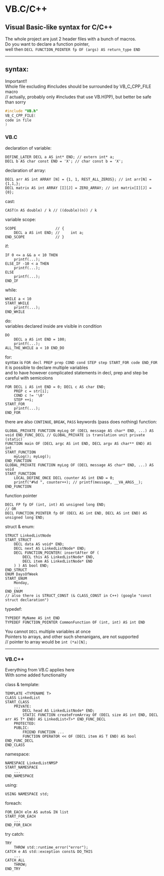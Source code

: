 # VB.C/C++
## Visual Basic-like syntax for C/C++

The whole project are just 2 header files with a bunch of macros.  
Do you want to declare a function pointer,   
well then `DECL FUNCTION_POINTER fp OF (args) AS return_type END`

---
## syntax:

Important!!  
Whole file excluding #includes should be surrounded by VB_C_CPP_FILE macro  
// actually, probably only #includes that use VB.H(PP), but better be safe than sorry  
```c
#include "VB.h"
VB_C_CPP_FILE(
code in file
)
```

### VB.C

declaration of variable:
```VB
DEFINE_LATER DECL a AS int* END; // extern int* a;
DECL b AS char const END = 'X'; // char const b = 'X';
```
declaration of array:
```VB
DECL arr AS int ARRAY [N] = {1, 1, REST_ALL_ZEROS}; // int arr[N] = {1,1,};
DECL matrix AS int ARRAY [I][J] = ZERO_ARRAY; // int matrix[I][J] = {0};
```
cast:
```VB
CAST(n AS double) / k // ((double)(n)) / k
```
variable scope:
```VB
SCOPE                  // {
    DECL a AS int END; //     int a;
END_SCOPE              // }
```
if:
```VB
IF 0 <= a && a < 10 THEN
    printf(...);
ELSE_IF -10 < a THEN
    printf(...);
ELSE
    printf(...);
END_IF
```
while:
```VB
WHILE a < 10
START_WHILE
    printf(...);
END_WHILE
```
do:  
variables declared inside are visible in condition
```VB
DO
    DECL a AS int END = 100;
    printf(...);
ALL_THE_WHILE a < 10 END_DO
```
for:  
syntax is `FOR decl PREP prep COND cond STEP step START_FOR code END_FOR`  
it is possible to declare multiple variables  
and to have however complicated statements in decl, prep and step
be careful with semicolons  
```VB
FOR DECL i AS int END = 0; DECL c AS char END;
    PREP c = str[i];
    COND c != '\0'
    STEP ++i;
START_FOR
    printf(...);
END_FOR
```
there are also `CONTINUE`, `BREAK`, `PASS` keywords (pass does nothing)
function:
```VB
GLOBAL_PRIVATE FUNCTION myLog OF (DECL message AS char* END, ...) AS void END_FUNC_DECL // GLOBAL_PRIVATE is translation unit private (static)
FUNCTION main OF (DECL argc AS int END, DECL argv AS char** END) AS int
START_FUNCTION
    myLog(); myLog(); 
END_FUNCTION
GLOBAL_PRIVATE FUNCTION myLog OF (DECL message AS char* END, ...) AS void
START_FUNCTION
    LOCAL_DEFINE_ONCE DECL counter AS int END = 0;
    printf("#%d ", counter++); // printf(message, __VA_ARGS__);
END_FUNCTION
```
function pointer
```VB
DECL FP fp OF (int, int) AS unsigned long END;
// OR
DECL FUNCTION_POINTER fp OF (DECL AS int END, DECL AS int END) AS unsigned long END;
```
struct & enum:
```VB
STRUCT LinkedListNode 
START_STRUCT
    DECL data AS void* END;
    DECL next AS LinkedListNode* END;
    DECL FUNCTION_POINTER( insertAfter OF (
        DECL this AS LinkedListNode* END, 
        DECL item AS LinkedListNode* END
    ) ) AS bool END;
END_STRUCT
ENUM DaysOfWeek
START_ENUM
    Monday, 
    ...
END_ENUM
// also there is STRUCT_CONST (& CLASS_CONST in C++) (google "const struct declaration")
```
typedef:
```VB
TYPEDEF MyName AS int END
TYPEDEF FUNCTION_POINTER CommonFunction OF (int, int) AS int END
```



You cannot `DECL` multiple variables at once  
Pointers to arrays, and other such shenanigans, are not supported  
// pointer to array would be `int (*a)[N];`


---
### VB.C++

Everything from VB.C applies here  
With some added functionality

class & template:
```VB
TEMPLATE <TYPENAME T>
CLASS LinkedList
START_CLASS
    PRIVATE:
        DECL head AS LinkedListNode* END;
        STATIC FUNCTION createFromArray OF (DECL size AS int END, DECL arr AS T* END) AS LinkedList<T>* END_FUNC_DECL
    PROTECTED:
    PUBLIC:
        FRIEND FUNCTION ...
        FUNCTION OPERATOR << OF (DECL item AS T END) AS bool END_FUNC_DECL
END_CLASS
```
namespace:
```VB
NAMESPACE LinkedListNMSP 
START_NAMESPACE
    ...
END_NAMESPACE
```
using:
```VB
USING NAMESPACE std;
```
foreach:
```VB
FOR_EACH elm AS auto& IN list
START_FOR_EACH
    ...
END_FOR_EACH
```
try catch:
```VB
TRY
    THROW std::runtime_error("error");
CATCH e AS std::exception const& DO_THIS
    ...
CATCH_ALL
    THROW;
END_TRY
```
